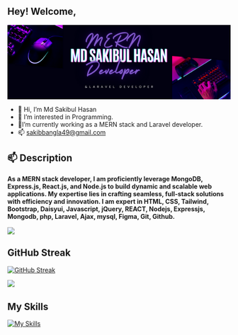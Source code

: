 
## Hey! Welcome,

<!-- ![alt text ](/image/cover.png) -->
<img width="1200" align="center" src="image/cover.png">

- 👋 Hi, I’m Md Sakibul Hasan 
- 👀 I’m interested in Programming.
- 🌱I’m currently working as a   MERN    stack and Laravel developer.
- 📫 sakibbangla49@gmail.com

## 📫 Description 

 **As a MERN stack developer, I am proficiently leverage MongoDB, Express.js, React.js, and Node.js to build dynamic and scalable web applications. My expertise lies in crafting seamless, full-stack solutions with efficiency and innovation. I am expert in HTML,  CSS, Tailwind, Bootstrap, Daisyui, Javascript, jQuery, REACT, Nodejs, Expressjs, Mongodb, php, Laravel, Ajax, mysql, Figma, Git, Github.**


<img width="1200" align="center" src="http://github-profile-summary-cards.vercel.app/api/cards/profile-details?username=Sakibgithub123&theme=dark" >

## GitHub Streak

[![GitHub Streak](https://github-readme-streak-stats.herokuapp.com?user=Sakibgithub123&theme=dark&width=1200)](https://git.io/streak-stats)

![](http://github-profile-summary-cards.vercel.app/api/cards/stats?username=Sakibgithub123&theme=dark)





## My Skills

[![My Skills](https://skillicons.dev/icons?i=html,css,tailwind,bootstrap,js,jquery,react,nodejs,express,mongodb,laravel,php,mysql,figma,github,git)](https://skillicons.dev)



<!---
Sakibgithub123/Sakibgithub123 is a ✨ special ✨ repository because its `README.md` (this file) appears on your GitHub profile.
You can click the Preview link to take a look at your changes.
--->
